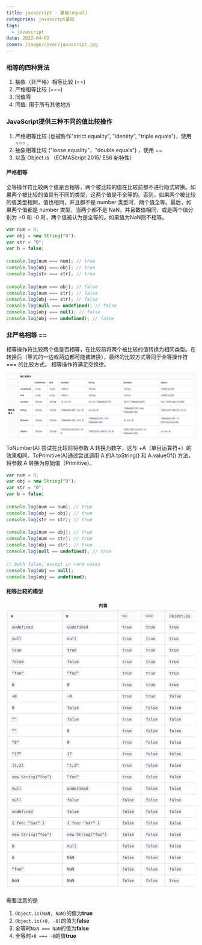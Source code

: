 ```yaml
---
title: javascript - 基础(equal)
categories: javascript基础
tags:
  - javascript
date: 2022-04-02
cover: /image/cover/javascript.jpg
---
```


### 相等的四种算法

1. 抽象（非严格）相等比较 (==)
2. 严格相等比较 (===)
3. 同值零
4. 同值: 用于所有其他地方

### JavaScript提供三种不同的值比较操作

1. 严格相等比较 (也被称作"strict equality", "identity", "triple equals")，使用 === ,
2. 抽象相等比较 ("loose equality"，"double equals") ，使用 ==
3. 以及 Object.is （ECMAScript 2015/ ES6 新特性）

#### 严格相等

全等操作符比较两个值是否相等，两个被比较的值在比较前都不进行隐式转换。如果两个被比较的值具有不同的类型，这两个值是不全等的。否则，如果两个被比较的值类型相同，值也相同，并且都不是 number 类型时，两个值全等。最后，如果两个值都是 number 类型，当两个都不是 NaN，并且数值相同，或是两个值分别为 +0 和 -0 时，两个值被认为是全等的。如果值为NaN则不相等。

```javascript
var num = 0;
var obj = new String("0");
var str = "0";
var b = false;

console.log(num === num); // true
console.log(obj === obj); // true
console.log(str === str); // true

console.log(num === obj); // false
console.log(num === str); // false
console.log(obj === str); // false
console.log(null === undefined); // false
console.log(obj === null); // false
console.log(obj === undefined); // false
```

### 非严格相等 ==

相等操作符比较两个值是否相等，在比较前将两个被比较的值转换为相同类型。在转换后（等式的一边或两边都可能被转换），最终的比较方式等同于全等操作符 === 的比较方式。 相等操作符满足交换律。

![非严格相等判定](/image/equal/equal.jpg "非严格相等判定")

ToNumber(A) 尝试在比较前将参数 A 转换为数字，这与 +A（单目运算符+）的效果相同。ToPrimitive(A)通过尝试调用 A 的A.toString() 和 A.valueOf() 方法，将参数 A 转换为原始值（Primitive）。

```javascript
var num = 0;
var obj = new String("0");
var str = "0";
var b = false;

console.log(num == num); // true
console.log(obj == obj); // true
console.log(str == str); // true

console.log(num == obj); // true
console.log(num == str); // true
console.log(obj == str); // true
console.log(null == undefined); // true

// both false, except in rare cases
console.log(obj == null);
console.log(obj == undefined);
```

#### 相等比较的模型

![相等比较的区别](/image/equal/equal.png "相等比较的区别")

需要注意的是

1. `Object.is(NaN, NaN)`的值为**true**
2. `Object.is(+0, -0)`的值为**false**
3. 全等时`NaN === NaN`的值为**false**
4. 全等时`+0 === -0`的值**true**
